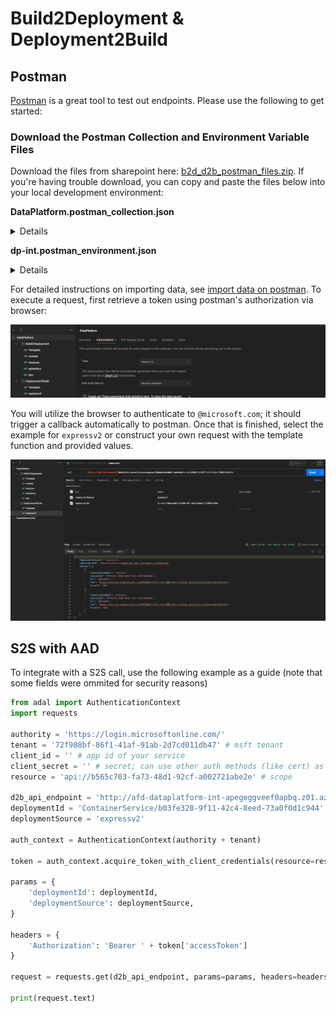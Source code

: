 # Build2Deployment & Deployment2Build 


## Postman

[Postman](https://www.postman.com/) is a great tool to test out endpoints. Please use the following to get started:

### Download the Postman Collection and Environment Variable Files

Download the files from sharepoint here: [b2d_d2b_postman_files.zip](https://microsoft.sharepoint.com/:u:/t/FCM/EcnCB4wUDkhHt9BffRIIm2IBujyE8ObUo6pwsZkpg0Tt9g?e=Uf9spD). If you're having trouble download, you can copy and paste the files below into your local development environment:

**DataPlatform.postman_collection.json**
<details>

```json
{
	"info": {
		"_postman_id": "f3990ab0-9326-4d43-b458-ca0d04b8ca8a",
		"name": "DataPlatform",
		"schema": "https://schema.getpostman.com/json/collection/v2.1.0/collection.json"
	},
	"item": [
		{
			"name": "Build2Deployment",
			"item": [
				{
					"name": "Template",
					"request": {
						"method": "GET",
						"header": [],
						"url": {
							"raw": "{{base_url}}/{{b2dcomponent}}/deployments?adoOrganizationName=&adoProjectId=&adoBuildId=",
							"host": [
								"{{base_url}}"
							],
							"path": [
								"{{b2dcomponent}}",
								"deployments"
							],
							"query": [
								{
									"key": "adoOrganizationName",
									"value": ""
								},
								{
									"key": "adoProjectId",
									"value": ""
								},
								{
									"key": "adoBuildId",
									"value": ""
								}
							]
						}
					},
					"response": []
				},
				{
					"name": "msdata",
					"request": {
						"method": "GET",
						"header": [],
						"url": {
							"raw": "{{base_url}}/{{b2dcomponent}}/deployments?adoOrganizationName=msdata&adoProjectId=ba574a88-a171-48e0-8fcb-5fef6d23739c&adoBuildId=115856310",
							"host": [
								"{{base_url}}"
							],
							"path": [
								"{{b2dcomponent}}",
								"deployments"
							],
							"query": [
								{
									"key": "adoOrganizationName",
									"value": "msdata"
								},
								{
									"key": "adoProjectId",
									"value": "ba574a88-a171-48e0-8fcb-5fef6d23739c"
								},
								{
									"key": "adoBuildId",
									"value": "115856310"
								}
							]
						}
					},
					"response": []
				},
				{
					"name": "msazure",
					"request": {
						"method": "GET",
						"header": [],
						"url": {
							"raw": "{{base_url}}/{{b2dcomponent}}/deployments?adoOrganizationName=msazure&adoProjectId=09706533-03bf-4b43-9a9b-b49c75429646&adoBuildId=85471733",
							"host": [
								"{{base_url}}"
							],
							"path": [
								"{{b2dcomponent}}",
								"deployments"
							],
							"query": [
								{
									"key": "adoOrganizationName",
									"value": "msazure"
								},
								{
									"key": "adoProjectId",
									"value": "09706533-03bf-4b43-9a9b-b49c75429646"
								},
								{
									"key": "adoBuildId",
									"value": "85471733"
								}
							]
						}
					},
					"response": []
				},
				{
					"name": "admetrics",
					"request": {
						"method": "GET",
						"header": [],
						"url": {
							"raw": "{{base_url}}/{{b2dcomponent}}/deployments?adoOrganizationName=admetrics&adoProjectId=c6f597f2-902e-47df-9dbd-f5ee1ac627f2&adoBuildId=69514",
							"host": [
								"{{base_url}}"
							],
							"path": [
								"{{b2dcomponent}}",
								"deployments"
							],
							"query": [
								{
									"key": "adoOrganizationName",
									"value": "admetrics"
								},
								{
									"key": "adoProjectId",
									"value": "c6f597f2-902e-47df-9dbd-f5ee1ac627f2"
								},
								{
									"key": "adoBuildId",
									"value": "69514"
								}
							]
						}
					},
					"response": []
				},
				{
					"name": "dev",
					"request": {
						"method": "GET",
						"header": [],
						"url": {
							"raw": "{{base_url}}/{{b2dcomponent}}/deployments?adoOrganizationName=dev&adoProjectId=505e0832-097c-4d90-947b-777124cc8911&adoBuildId=1531543",
							"host": [
								"{{base_url}}"
							],
							"path": [
								"{{b2dcomponent}}",
								"deployments"
							],
							"query": [
								{
									"key": "adoOrganizationName",
									"value": "dev"
								},
								{
									"key": "adoProjectId",
									"value": "505e0832-097c-4d90-947b-777124cc8911"
								},
								{
									"key": "adoBuildId",
									"value": "1531543"
								}
							]
						}
					},
					"response": []
				}
			]
		},
		{
			"name": "Deployment2Build",
			"item": [
				{
					"name": "Template",
					"request": {
						"method": "GET",
						"header": [],
						"url": {
							"raw": "{{base_url}}/{{d2bcomponent}}/builds?deploymentSource=&deploymentId=",
							"host": [
								"{{base_url}}"
							],
							"path": [
								"{{d2bcomponent}}",
								"builds"
							],
							"query": [
								{
									"key": "deploymentSource",
									"value": ""
								},
								{
									"key": "deploymentId",
									"value": ""
								}
							]
						}
					},
					"response": []
				},
				{
					"name": "expressv2",
					"request": {
						"method": "GET",
						"header": [],
						"url": {
							"raw": "{{base_url}}/{{d2bcomponent}}/builds?deploymentSource=expressv2&deploymentId=ContainerService/b03fe328-9f11-42c4-8eed-73a0f0d1c944",
							"host": [
								"{{base_url}}"
							],
							"path": [
								"{{d2bcomponent}}",
								"builds"
							],
							"query": [
								{
									"key": "deploymentSource",
									"value": "expressv2"
								},
								{
									"key": "deploymentId",
									"value": "ContainerService/b03fe328-9f11-42c4-8eed-73a0f0d1c944"
								}
							]
						}
					},
					"response": []
				}
			]
		}
	],
	"auth": {
		"type": "oauth2",
		"oauth2": [
			{
				"key": "tokenName",
				"value": "Authorization",
				"type": "string"
			},
			{
				"key": "authUrl",
				"value": "https://login.microsoftonline.com/72f988bf-86f1-41af-91ab-2d7cd011db47/oauth2/v2.0/authorize",
				"type": "string"
			},
			{
				"key": "state",
				"value": "12345",
				"type": "string"
			},
			{
				"key": "scope",
				"value": "{{scope}}",
				"type": "string"
			},
			{
				"key": "clientId",
				"value": "{{client_id}}",
				"type": "string"
			},
			{
				"key": "grant_type",
				"value": "implicit",
				"type": "string"
			},
			{
				"key": "useBrowser",
				"value": true,
				"type": "boolean"
			},
			{
				"key": "addTokenTo",
				"value": "header",
				"type": "string"
			}
		]
	},
	"event": [
		{
			"listen": "prerequest",
			"script": {
				"type": "text/javascript",
				"exec": [
					""
				]
			}
		},
		{
			"listen": "test",
			"script": {
				"type": "text/javascript",
				"exec": [
					""
				]
			}
		}
	]
}
```
</details>

**dp-int.postman_environment.json**
<details>

```json
{
	"id": "8b24a332-ad22-4c7f-b196-68faa115e021",
	"name": "dp-int",
	"values": [
		{
			"key": "client_id",
			"value": "c1d07c27-2bf7-4da7-9946-278a86014ae2",
			"type": "default",
			"enabled": true
		},
		{
			"key": "scope",
			"value": "api://b565c703-fa73-48d1-92cf-a002721abe2e/user_impersonation",
			"type": "default",
			"enabled": true
		},
		{
			"key": "base_url",
			"value": "afd-dataplatform-int-apegeggveef0apbq.z01.azurefd.net",
			"type": "default",
			"enabled": true
		},
		{
			"key": "b2dcomponent",
			"value": "b2d",
			"type": "default",
			"enabled": true
		},
		{
			"key": "d2bcomponent",
			"value": "d2b",
			"type": "default",
			"enabled": true
		}
	],
	"_postman_variable_scope": "environment",
	"_postman_exported_at": "2024-01-19T16:00:09.561Z",
	"_postman_exported_using": "Postman/9.31.30"
}
```
</details>

For detailed instructions on importing data, see [import data on postman](https://learning.postman.com/docs/getting-started/importing-and-exporting/importing-data/). To execute a request, first retrieve a token using postman's authorization via browser:

![Alt text](media/authorize_postman.png)

You will utilize the browser to authenticate to `@microsoft.com`; it should trigger a callback automatically to postman. Once that is finished, select the example for `expressv2` or construct your own request with the template function and provided values.

![Alt text](media/sample_d2b_request.png)

## S2S with AAD

To integrate with a S2S call, use the following example as a guide (note that some fields were ommited for security reasons)

```python
from adal import AuthenticationContext
import requests

authority = 'https://login.microsoftonline.com/'
tenant = '72f988bf-86f1-41af-91ab-2d7cd011db47' # msft tenant
client_id = '' # app id of your service
client_secret = '' # secret; can use other auth methods (like cert) as  well
resource = 'api://b565c703-fa73-48d1-92cf-a002721abe2e' # scope 

d2b_api_endpoint = 'http://afd-dataplatform-int-apegeggveef0apbq.z01.azurefd.net/d2b/builds'
deploymentId = 'ContainerService/b03fe328-9f11-42c4-8eed-73a0f0d1c944'
deploymentSource = 'expressv2'

auth_context = AuthenticationContext(authority + tenant)

token = auth_context.acquire_token_with_client_credentials(resource=resource, client_id=client_id, client_secret=client_secret)

params = {
    'deploymentId': deploymentId,
    'deploymentSource': deploymentSource,
}

headers = {
    'Authorization': 'Bearer ' + token['accessToken']
}

request = requests.get(d2b_api_endpoint, params=params, headers=headers)

print(request.text)
```